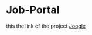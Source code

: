 # Job-Portal
this the link of the project [Joogle](https://www.figma.com/design/wgd6DOK0VdKq1aQanbv0AL/Joogle?node-id=0-1&t=PrMX91r2cqaYFyRE-0)
